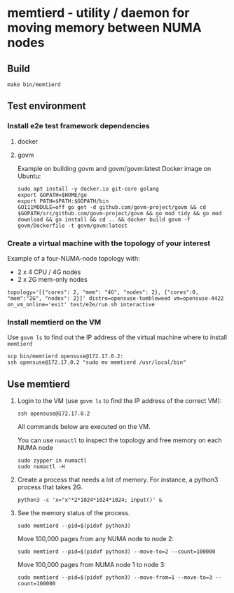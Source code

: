 # memtierd - utility / daemon for moving memory between NUMA nodes

## Build

```
make bin/memtierd
```

## Test environment

### Install e2e test framework dependencies
1. docker
2. govm

   Example on building govm and govm/govm:latest Docker image on Ubuntu:
   ```
   sudo apt install -y docker.io git-core golang
   export GOPATH=$HOME/go
   export PATH=$PATH:$GOPATH/bin
   GO111MODULE=off go get -d github.com/govm-project/govm && cd $GOPATH/src/github.com/govm-project/govm && go mod tidy && go mod download && go install && cd .. && docker build govm -f govm/Dockerfile -t govm/govm:latest
   ```

### Create a virtual machine with the topology of your interest

Example of a four-NUMA-node topology with:
- 2 x 4 CPU / 4G nodes
- 2 x 2G mem-only nodes

```
topology='[{"cores": 2, "mem": "4G", "nodes": 2}, {"cores":0, "mem":"2G", "nodes": 2}]' distro=opensuse-tumbleweed vm=opensuse-4422 on_vm_online='exit' test/e2e/run.sh interactive
```

### Install memtierd on the VM

Use `govm ls` to find out the IP address of the virtual machine where to install `memtierd`

```
scp bin/memtierd opensuse@172.17.0.2:
ssh opensuse@172.17.0.2 "sudo mv memtierd /usr/local/bin"
```

## Use memtierd

1. Login to the VM (use `govm ls` to find the IP address of the correct VM):
   ```
   ssh opensuse@172.17.0.2
   ```

   All commands below are executed on the VM.

   You can use `numactl` to inspect the topology and free memory on each NUMA node
   ```
   sudo zypper in numactl
   sudo numactl -H
   ```

2. Create a process that needs a lot of memory.
   For instance, a python3 process that takes 2G.
   ```
   python3 -c 'x="x"*2*1024*1024*1024; input()' &
   ```

3. See the memory status of the process.
   ```
   sudo memtierd --pid=$(pidof python3)
   ```
   Move 100,000 pages from any NUMA node to node 2:
   ```
   sudo memtierd --pid=$(pidof python3) --move-to=2 --count=100000
   ```
   Move 100,000 pages from NUMA node 1 to node 3:
   ```
   sudo memtierd --pid=$(pidof python3) --move-from=1 --move-to=3 --count=100000
   ```
